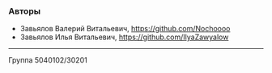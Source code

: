 ### Авторы
* Завьялов Валерий Витальевич, https://github.com/Nochoooo
* Завьялов Илья Витальевич, https://github.com/IlyaZawyalow
___
Группа 5040102/30201